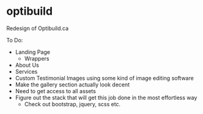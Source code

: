 # optibuild
Redesign of Optibuild.ca

To Do:
- Landing Page
    - Wrappers
- About Us
- Services
- Custom Testimonial Images using some kind of image editing software
- Make the gallery section actually look decent
- Need to get access to all assets 
- Figure out the stack that will get this job done in the most effortless way
    - Check out bootstrap, jquery, scss etc.